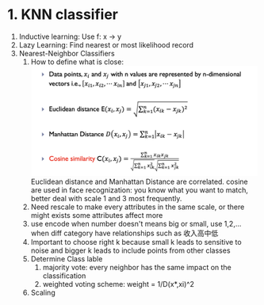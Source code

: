 # 1. KNN classifier
1. Inductive learning: Use f: x -> y
2. Lazy Learning: Find nearest or most likelihood record
3. Nearest-Neighbor Classifiers
   1. How to define what is close:
![alt text](image.png)
   Euclidean distance and Manhattan Distance are correlated.
   cosine are used in face recognization: you know what you want to match, better deal with scale
   1 and 3 most frequently.
   2. Need rescale to make every attributes in the same scale, or there might exists some attributes affect more
   3. use encode when number doesn't means big or small, use 1,2,... when diff category have relationships such as 收入高中低
   4. Important to choose right k because small k leads to sensitive to noise and bigger k leads to include points from other classes
   5. Determine Class lable
      1. majority vote: every neighbor has the same impact on the classification
      2. weighted voting scheme: weight = 1/D(x*,xi)^2
   6. Scaling 